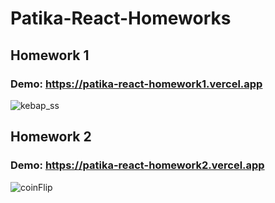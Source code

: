 
# Patika-React-Homeworks
 
## Homework 1

### Demo: https://patika-react-homework1.vercel.app

![kebap_ss](https://user-images.githubusercontent.com/54044105/116699956-e0837200-a9ce-11eb-9727-33d26cada43f.png)

## Homework 2

### Demo: https://patika-react-homework2.vercel.app

![coinFlip](https://user-images.githubusercontent.com/54044105/116780161-6fea5d00-aa83-11eb-9975-c5b2bebd8b4a.png)
